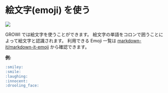 # 絵文字(emoji) を使う

![](./images/emoji.png)

GROWI では絵文字を使うことができます。
絵文字の単語をコロンで囲うことによって絵文字と認識されます。
利用できる Emoji 一覧は [markdown-it/markdown-it-emoji](https://github.com/markdown-it/markdown-it-emoji/blob/master/lib/data/light.json) から確認できます。

**例:**

```markdown
:smiley:
:smile:
:laughing:
:innocent:
:drooling_face:
```
